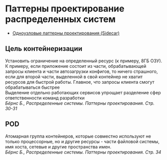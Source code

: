 # Паттерны проектирование распределенных систем
* [Одноузловые паттерны проектирования (Sidecar)](3.1.%20Одноузловые%20паттерны%20проектирования/3.1.%20Одноузловые%20паттерны%20проектирования.md)

## Цель контейнеризации
Установить ограничение на определенный ресурс (к примеру, 8ГБ ОЗУ).<br/>
К примеру, если приложение состоит из части, обрабатывающей запросы клиента и части автозагрузки конфигов, то ничего страшного, если для второй части, выделенной в свой контейнер не хватит ресурсов для быстрой работы. Главное, что запросы клиента смогут обрабатываться быстрее<br/>
Выделение отдельно работающих сервисов упрощает разделение сфер ответственности команд разработки<br/>
_Бёрнс Б., Распределенные системы. Паттерны проектирования. Стр. 30-31_

## POD
Атомарная группа контейнеров, которые совместно используют не только процессорные, но и другие ресурсы - части файловой системы, имя хоста, сетевые и другие пространства имен.<br/>
_Бёрнс Б., Распределенные системы. Паттерны проектирования. Стр. 34_